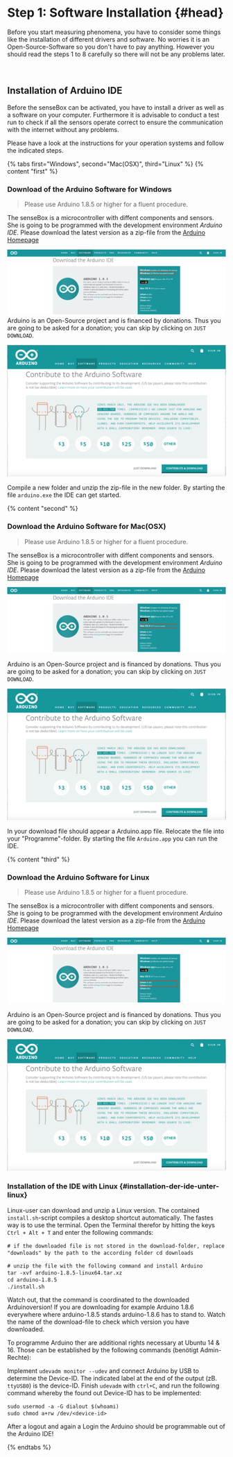 
# Step 1: Software Installation {#head}
 <div class="description">Before you start measuring phenomena, you have to consider some things like the installation of different drivers and software. No worries it is an Open-Source-Software so you don't have to pay anything. However you should read the steps 1 to 8 carefully so there will not be any problems later.</div>
<div class="line">
    <br>
    <br>
</div>

## Installation of Arduino IDE

Before the senseBox can be activated, you have to install a driver as well as a software on your computer. Furthermore it is advisable to conduct a test run to check if all the sensors operate correct to ensure the communication with the internet without any problems.

Please have a look at the instructions for your operation systems and follow the indicated steps.

{% tabs first="Windows", second="Mac(OSX)", third="Linux" %}
{% content "first" %}
### Download of the Arduino Software for Windows

> Please use Arduino 1.8.5 or higher for a fluent procedure.


The senseBox is a microcontroller with diffent components and sensors. She is going to be programmed with the development environment _Arduino IDE_. Please download the latest version as a zip-file from the [Arduino Homepage](https://www.arduino.cc/en/main/software) 

![ ](arduino-windows-view.png)
Arduino is an Open-Source project and is financed by donations. Thus you are going to be asked for a donation; you can skip by clicking on `JUST DOWNLOAD`.

![ ](arduino-just-download.png)

Compile a new folder and unzip the zip-file in the new folder. By starting the file `arduino.exe` the IDE can get started.  

{% content "second" %}

### Download the Arduino Software for Mac(OSX) 

> Please use Arduino 1.8.5 or higher for a fluent procedure.

The senseBox is a microcontroller with diffent components and sensors. She is going to be programmed with the development environment _Arduino IDE_. Please download the latest version as a zip-file from the [Arduino Homepage](https://www.arduino.cc/en/main/software) 

![ ](arduino-mac-view.png)

Arduino is an Open-Source project and is financed by donations. Thus you are going to be asked for a donation; you can skip by clicking on `JUST DOWNLOAD`.

![ ](arduino-just-download.png)

In your download file should appear a  Arduino.app file. Relocate the file into your "Programme"-folder. By starting the file `Arduino.app` you can run the IDE. 


{% content "third" %}

### Download the Arduino Software for Linux

> Please use Arduino 1.8.5 or higher for a fluent procedure.

The senseBox is a microcontroller with diffent components and sensors. She is going to be programmed with the development environment _Arduino IDE_. Please download the latest version as a zip-file from the [Arduino Homepage](https://www.arduino.cc/en/main/software) 


![ ](arduino-linux-view.png)

Arduino is an Open-Source project and is financed by donations. Thus you are going to be asked for a donation; you can skip by clicking on `JUST DOWNLOAD`.

![ ](arduino-just-download.png)
### Installation of the IDE with Linux {#installation-der-ide-unter-linux}

Linux-user can download and unzip a Linux version. The contained `install.sh`-script compiles a desktop shortcut automatically. The fastes way is to use the terminal. Open the Terminal therefor by hitting the keys `Ctrl + Alt + T` and enter the following commands:

```text
# if the downloaded file is not stored in the download-folder, replace "downloads" by the path to the according folder cd downloads 
```

```text
# unzip the file with the following command and install Arduino
tar -xvf arduino-1.8.5-linux64.tar.xz
cd arduino-1.8.5
./install.sh
```
<div class="box_warning">
    <i class="fa fa-exclamation-circle fa-fw" aria-hidden="true" style="color: #f0ad4e"></i>
    Watch out, that the command is coordinated to the downloaded Arduinoversion! If you are downloading for example Arduino 1.8.6 everywhere where arduino-1.8.5 stands arduino-1.8.6 has to stand to. Watch the name of the download-file to check which version you have downloaded.
</div>

To programme Arduino ther are additional rights necessary at  Ubuntu 14 & 16. Those can be established by the following commands \(benötigt Admin-Rechte\):

Implement `udevadm monitor --udev`  and connect Arduino by USB to determine the Device-ID. The indicated label at the end of the output \(zB. `ttyUSB0`\) is the device-ID. Finish `udevadm` with `ctrl+C`, and run the following command whereby the found out Device-ID has to be implemented:

```text
sudo usermod -a -G dialout $(whoami)
sudo chmod a+rw /dev/<device-id>
```

After a logout and again a Login the Arduino should be programmable out of the Arduino IDE!

{% endtabs %}


